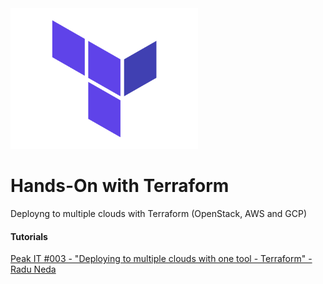 <img src="assets/img/terraform.png" width="300">


# Hands-On with Terraform
Deployng to multiple clouds with Terraform (OpenStack, AWS and GCP)



#### Tutorials
[Peak IT #003 - "Deploying to multiple clouds with one tool - Terraform" - Radu Neda](https://www.youtube.com/watch?v=0msQAxIbhPU)